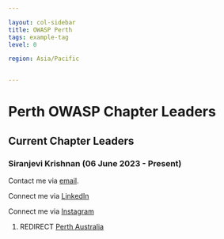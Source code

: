 ```yaml
---

layout: col-sidebar
title: OWASP Perth
tags: example-tag
level: 0

region: Asia/Pacific


---
```

# **Perth OWASP Chapter Leaders**

## Current Chapter Leaders

### Siranjevi Krishnan (06 June 2023 - Present)

Contact me via [email](mailto:siranjevi.krishnan@owasp.org).

Connect me via [LinkedIn](https://www.linkedin.com/in/siranjevi-gv-2007431b9/)

Connect me via [Instagram](https://www.instagram.com/siranjevigv/)

1.  REDIRECT [Perth Australia](Perth_Australia "wikilink")
